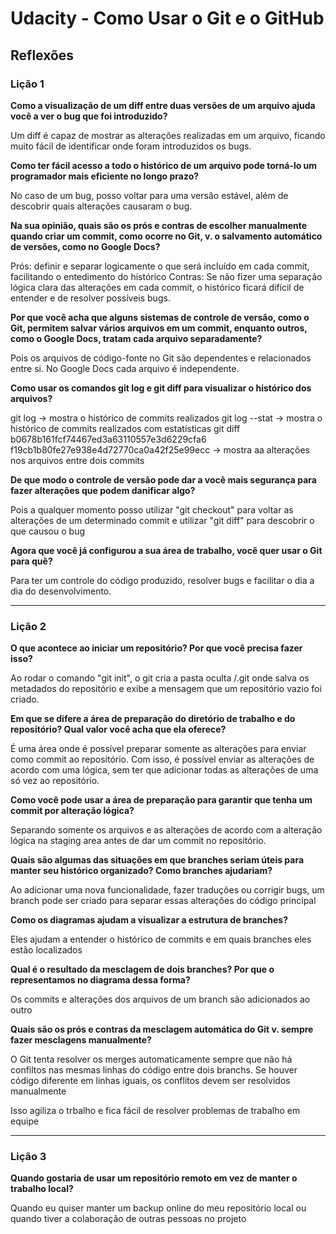 # Udacity - Como Usar o Git e o GitHub

## Reflexões

### Lição 1

**Como a visualização de um diff entre duas versões de um arquivo ajuda você a ver o bug que foi introduzido?**

Um diff é capaz de mostrar as alterações realizadas em um arquivo, ficando muito fácil de identificar onde foram introduzidos os bugs.

**Como ter fácil acesso a todo o histórico de um arquivo pode torná-lo um programador mais eficiente no longo prazo?**

No caso de um bug, posso voltar para uma versão estável, além de descobrir quais alterações causaram o bug.

**Na sua opinião, quais são os prós e contras de escolher manualmente quando criar um commit, como ocorre no Git, v. o salvamento automático de versões, como no Google Docs?**

Prós: definir e separar logicamente o que será incluído em cada commit, facilitando o entedimento do histórico
Contras: Se não fizer uma separação lógica clara das alterações em cada commit, o histórico ficará difícil de entender e de resolver possíveis bugs.

**Por que você acha que alguns sistemas de controle de versão, como o Git, permitem salvar vários arquivos em um commit, enquanto outros, como o Google Docs, tratam cada arquivo separadamente?**

Pois os arquivos de código-fonte no Git são dependentes e relacionados entre si. No Google Docs cada arquivo é independente.

**Como usar os comandos git log e git diff para visualizar o histórico dos arquivos?**

git log -> mostra o histórico de commits realizados
git log --stat -> mostra o histórico de commits realizados com estatísticas
git diff b0678b161fcf74467ed3a63110557e3d6229cfa6 f19cb1b80fe27e938e4d72770ca0a42f25e99ecc -> mostra aa alterações nos arquivos entre dois commits

**De que modo o controle de versão pode dar a você mais segurança para fazer alterações que podem danificar algo?**

Pois a qualquer momento posso utilizar "git checkout" para voltar as alterações de um determinado commit e utilizar "git diff" para descobrir o que causou o bug

**Agora que você já configurou a sua área de trabalho, você quer usar o Git para quê?**

Para ter um controle do código produzido, resolver bugs e facilitar o dia a dia do desenvolvimento.

---

### Lição 2

**O que acontece ao iniciar um repositório? Por que você precisa fazer isso?**

Ao rodar o comando "git init", o git cria a pasta oculta /.git onde salva os metadados do repositório e exibe a mensagem que um repositório vazio foi criado.

**Em que se difere a área de preparação do diretório de trabalho e do repositório? Qual valor você acha que ela oferece?**

É uma área onde é possível preparar somente as alterações para enviar como commit ao repositório.
Com isso, é possível enviar as alterações de acordo com uma lógica, sem ter que adicionar todas as alterações de uma só vez ao repositório.

**Como você pode usar a área de preparação para garantir que tenha um commit por alteração lógica?**

Separando somente os arquivos e as alterações de acordo com a alteração lógica na staging area antes de dar um commit no repositório.

**Quais são algumas das situações em que branches seriam úteis para manter seu histórico organizado? Como branches ajudariam?**

Ao adicionar uma nova funcionalidade, fazer traduções ou corrigir bugs, um branch pode ser criado para separar essas alterações do código principal

**Como os diagramas ajudam a visualizar a estrutura de branches?**

Eles ajudam a entender o histórico de commits e em quais branches eles estão localizados

**Qual é o resultado da mesclagem de dois branches? Por que o representamos no diagrama dessa forma?**

Os commits e alterações dos arquivos de um branch são adicionados ao outro

**Quais são os prós e contras da mesclagem automática do Git v. sempre fazer mesclagens manualmente?**

O Git tenta resolver os merges automaticamente sempre que não há confiltos nas mesmas linhas do código entre dois branchs.
Se houver código diferente em linhas iguais, os conflitos devem ser resolvidos manualmente

Isso agiliza o trbalho e fica fácil de resolver problemas de trabalho em equipe

---

### Lição 3

**Quando gostaria de usar um repositório remoto em vez de manter o trabalho local?**

Quando eu quiser manter um backup online do meu repositório local ou quando tiver a colaboração de outras pessoas no projeto
